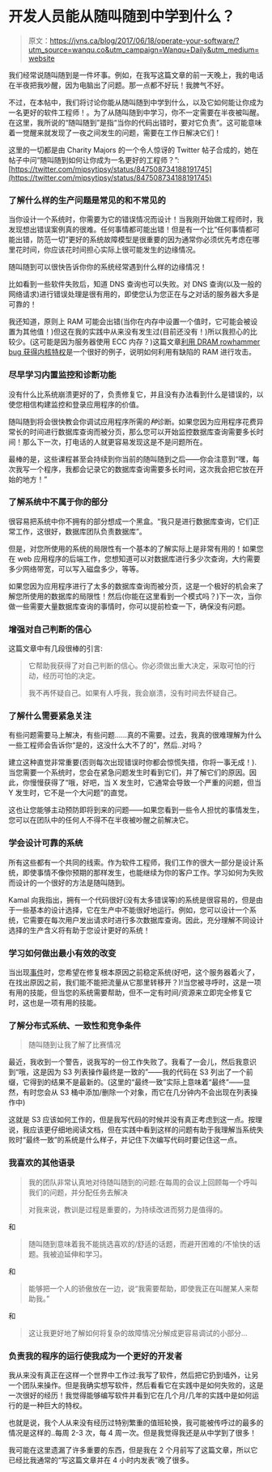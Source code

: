 # 开发人员能从随叫随到中学到什么？

> 原文：<https://jvns.ca/blog/2017/06/18/operate-your-software/?utm_source=wanqu.co&utm_campaign=Wanqu+Daily&utm_medium=website>

我们经常说随叫随到是一件坏事。例如，在我写这篇文章的前一天晚上，我的电话在半夜把我吵醒，因为电脑出了问题。那一点都不好玩！我脾气不好。

不过，在本帖中，我们将讨论你能从随叫随到中学到什么，以及它如何能让你成为一名更好的软件工程师！。为了从随叫随到中学习，你不一定需要在半夜被叫醒。在这里，我所说的“随叫随到”是指“当你的代码出错时，要对它负责”。这可能意味着一觉醒来就发现了一夜之间发生的问题，需要在工作日解决它们！

这里的一切都是由 Charity Majors 的一个令人惊讶的 Twitter 帖子合成的，她在帖子中问“随叫随到如何让你成为一名更好的工程师？”:[https://twitter.com/mipsytipsy/status/847508734188191745](https://twitter.com/mipsytipsy/status/847508734188191745)

### 了解什么样的生产问题是常见的和不常见的

当你设计一个系统时，你需要为它的错误情况而设计！当我刚开始做工程师时，我发现想出错误案例真的很难。任何事情都可能出错！但是有一个比“任何事情都可能出错，防范一切”更好的系统故障模型是很重要的因为通常你必须优先考虑在哪里花时间，你应该花时间担心实际上很可能发生的边缘情况。

随叫随到可以很快告诉你你的系统经常遇到什么样的边缘情况！

比如看到一些软件失败后，知道 DNS 查询也可以失败。对 DNS 查询(以及一般的网络请求)进行错误处理是很有用的，即使您认为您正在与之对话的服务器大多是可靠的！

我还知道，原则上 RAM 可能会出错(当你在内存中设置一个值时，它可能会被设置为其他值！)但这在我的实践中从来没有发生过(目前还没有！)所以我担心的比较少。(这可能是因为服务器使用 ECC 内存？)这篇文章[利用 DRAM rowhammer bug 获得内核特权](https://googleprojectzero.blogspot.ca/2015/03/exploiting-dram-rowhammer-bug-to-gain.html)是一个很好的例子，说明如何利用有缺陷的 RAM 进行攻击。

### 尽早学习内置监控和诊断功能

没有什么比系统崩溃更好的了，负责修复它，并且没有办法看到什么是错误的，以使您相信构建监控和登录应用程序的价值。

随叫随到将会很快教会你调试应用程序所需的*种*诊断。如果您因为应用程序花费异常长的时间进行数据库查询而被分页，那么您可以开始监控数据库查询需要多长时间！那么下一次，打电话的人就更容易发现这是不是问题所在。

最棒的是，这些课程甚至会持续到你当前的随叫随到之后——你会注意到“嘿，每次我写一个程序，我都会记录它的数据库查询需要多长时间，这次我会把它放在开始的地方！”

### 了解系统中不属于你的部分

很容易把系统中你不拥有的部分想成一个黑盒。“我只是进行数据库查询，它们正常工作，这很好，数据库团队负责数据库”。

但是，对您所使用的系统的局限性有一个基本的了解实际上是非常有用的！如果您在 web 应用程序的后端工作，您想知道可以对数据库进行多少次查询，大约需要多少网络带宽，可以写入磁盘多少，等等。

如果您因为应用程序进行了太多的数据库查询而被分页，这是一个极好的机会来了解您所使用的数据库的局限性！然后(你能在这里看到一个模式吗？)下一次，当你做一些需要大量数据库查询的事情时，你可以提前检查一下，确保没有问题。

### 增强对自己判断的信心

这篇文章中有几段很棒的引言:

> 它帮助我获得了对自己判断的信心。你必须做出重大决定，采取可怕的行动，经历可怕的决定。
> 
> 我不再怀疑自己。如果有人呼我，我会崩溃，没有时间去怀疑自己。

### 了解什么需要紧急关注

有些问题需要马上解决，有些问题……真的不需要。过去，我真的很难理解为什么一些工程师会告诉你“是的，这没什么大不了的”，然后..对吗？

建立这种直觉非常重要(否则每次出现错误时你都会惊慌失措，你将一事无成！).当您需要一个系统时，您会在紧急问题发生时看到它们，并了解它们的原因。因此，你慢慢获得了“哦，好吧，当 X 发生时，它通常会导致一个严重的问题，但当 Y 发生时，它不是一个大问题”的直觉。

这也让您能够主动预防即将到来的问题——如果您看到一些令人担忧的事情发生，您可以在团队中的任何人不得不在半夜被吵醒之前解决它。

### 学会设计可靠的系统

所有这些都有一个共同的线索。作为软件工程师，我们工作的很大一部分是设计系统，即使事情不像你预期的那样发生，也能继续为你的客户工作。学习如何为失败而设计的一个很好的方法是随叫随到。

Kamal 向我指出，拥有一个代码很好(没有太多错误等)的系统是很容易的，但是由于一些基本的设计选择，它在生产中不能很好地运行。例如，您可以设计一个系统，它需要在每次用户发出请求时进行多次数据库查询。因此，充分理解不同设计选择的生产含义将有助于您设计更好的系统！

### 学习如何做出最小有效的改变

当出现[事件](https://increment.com/on-call/when-the-pager-goes-off/)时，您希望在修复根本原因之前稳定系统(好吧，这个服务器着火了，在找出原因之前，我们能不能把流量从它那里转移开？)!当您被寻呼时，这是一项有用的技能，但当您的系统需要帮助，但不一定有时间/资源来立即完全修复它时，这也是一项有用的技能。

### 了解分布式系统、一致性和竞争条件

> 随叫随到让我了解了比赛情况

最近，我收到一个警告，说我写的一份工作失败了。我看了一会儿，然后我意识到“哦，这是因为 S3 列表操作最终是一致的”——我的代码在 S3 列出了一个前缀，它得到的结果不是最新的。(这里的“最终一致”实际上意味着“最终”——显然，有时您会从 S3 桶中添加/删除一个对象，而它在几分钟内不会出现在列表操作中)

这就是 S3 应该如何工作的，但是我写代码的时候并没有真正考虑到这一点。按理说，我应该更仔细地阅读文档，但在实践中看到这样的问题有助于我理解当系统失败时“最终一致”的系统是什么样子，并记住下次编写代码时要记住这一点。

### 我喜欢的其他语录

> 我的团队非常认真地对待随叫随到的问题:在每周的会议上回顾每一个呼叫我们的问题，并分配任务去解决
> 
> 对我来说，教训是过程是重要的，为持续改进而努力是值得的。

和

> 随叫随到意味着我不能挑选喜欢的/舒适的话题，而避开困难的/不愉快的话题。我被迫延伸和学习。

和

> 能够把一个人的骄傲放在一边，说“我需要帮助，即使我正在叫醒某人来帮助我。”

和

> 这让我更好地了解如何将复杂的故障情况分解成更容易调试的小部分…

### 负责我的程序的运行使我成为一个更好的开发者

我从来没有真正在这样一个世界中工作过:我写了软件，然后把它扔到墙外，让另一个团队来操作。但是我确实想写软件，然后看看它在实践中是如何失败的，这是一次很好的经历！我觉得能够编写软件并看到它在几个月/几年的实践中是如何运行的是一种巨大的特权。

也就是说，我个人从来没有经历过特别繁重的值班轮换，我可能被传呼过的最多的情况是这样的..每周 2-3 次，每 4 周一次。但是我觉得我还是从中学到了很多！

我可能在这里遗漏了许多重要的东西，但是我在 2 个月前写了这篇文章，所以它已经比我通常的“写这篇文章并在 4 小时内发表”晚了很多。